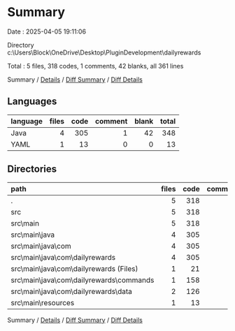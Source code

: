 # Summary

Date : 2025-04-05 19:11:06

Directory c:\\Users\\Block\\OneDrive\\Desktop\\PluginDevelopment\\dailyrewards

Total : 5 files,  318 codes, 1 comments, 42 blanks, all 361 lines

Summary / [Details](details.md) / [Diff Summary](diff.md) / [Diff Details](diff-details.md)

## Languages
| language | files | code | comment | blank | total |
| :--- | ---: | ---: | ---: | ---: | ---: |
| Java | 4 | 305 | 1 | 42 | 348 |
| YAML | 1 | 13 | 0 | 0 | 13 |

## Directories
| path | files | code | comment | blank | total |
| :--- | ---: | ---: | ---: | ---: | ---: |
| . | 5 | 318 | 1 | 42 | 361 |
| src | 5 | 318 | 1 | 42 | 361 |
| src\\main | 5 | 318 | 1 | 42 | 361 |
| src\\main\\java | 4 | 305 | 1 | 42 | 348 |
| src\\main\\java\\com | 4 | 305 | 1 | 42 | 348 |
| src\\main\\java\\com\\dailyrewards | 4 | 305 | 1 | 42 | 348 |
| src\\main\\java\\com\\dailyrewards (Files) | 1 | 21 | 1 | 8 | 30 |
| src\\main\\java\\com\\dailyrewards\\commands | 1 | 158 | 0 | 9 | 167 |
| src\\main\\java\\com\\dailyrewards\\data | 2 | 126 | 0 | 25 | 151 |
| src\\main\\resources | 1 | 13 | 0 | 0 | 13 |

Summary / [Details](details.md) / [Diff Summary](diff.md) / [Diff Details](diff-details.md)